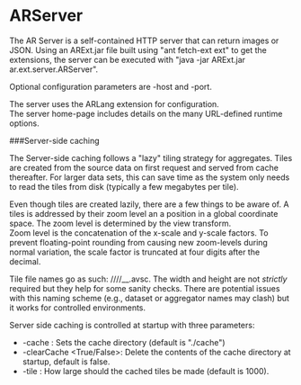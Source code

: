 ARServer
===========

The AR Server is a self-contained HTTP server that can return images or JSON.
Using an ARExt.jar file built using "ant fetch-ext ext" to get the extensions, the server can be executed with
"java -jar ARExt.jar ar.ext.server.ARServer".  

Optional configuration parameters are -host and -port.

The server uses the ARLang extension for configuration.  
The server home-page includes details on the many URL-defined runtime options. 

###Server-side caching

The Server-side caching follows a "lazy" tiling strategy for aggregates.
Tiles are created from the source data on first request and served from cache thereafter.
For larger data sets, this can save time as the system only needs to read the tiles from disk (typically a few megabytes per tile).

Even though tiles are created lazily, there are a few things to be aware of.
A tiles is addressed by their zoom level an a position in a global coordinate space.
The zoom level is determined by the view transform.  
Zoom level is the concatenation of the x-scale and y-scale factors.
To prevent floating-point rounding from causing new zoom-levels during normal variation, 
	the scale factor is truncated at four digits after the decimal.

Tile file names go as such: <dataset-name>/<aggregator-name>/<scale-x>/<scale-y>/<top-left-x>__<top-left-y>__<width>__<height>.avsc.
The width and height are not *strictly* required but they help for some sanity checks.
There are potential issues with this naming scheme  (e.g., dataset or aggregator names may clash) but it works for controlled environments. 

Server side caching is controlled at startup with three parameters:
* -cache <directory> : Sets the cache directory (default is "./cache")
* -clearCache <True/False>: Delete the contents of the cache directory at startup, default is false.
* -tile <size>: How large should the cached tiles be made (default is 1000).
